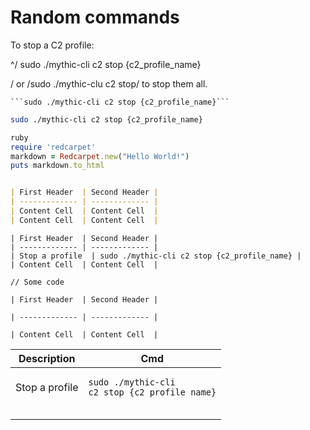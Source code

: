 # Random commands

To stop a C2 profile:

^/ sudo ./mythic-cli c2 stop {c2\_profile\_name}&#x20;

/ or /sudo ./mythic-clu c2 stop/ to stop them all.

` ```sudo ./mythic-cli c2 stop {c2_profile_name}``` `

```bash
sudo ./mythic-cli c2 stop {c2_profile_name}
```



```ruby
ruby
require 'redcarpet'
markdown = Redcarpet.new("Hello World!")
puts markdown.to_html
```

```
```

```markdown
| First Header  | Second Header |
| ------------- | ------------- |
| Content Cell  | Content Cell  |
| Content Cell  | Content Cell  |
```

```
| First Header  | Second Header |
| ------------- | ------------- |
| Stop a profile  | sudo ./mythic-cli c2 stop {c2_profile_name} |
| Content Cell  | Content Cell  |
```

```
// Some code
```

```
| First Header  | Second Header |
```

```
| ------------- | ------------- |
```

```
| Content Cell  | Content Cell  |
```

| Description    | Cmd                                                                                                          |
| -------------- | ------------------------------------------------------------------------------------------------------------ |
| Stop a profile | <pre class="language-bash"><code class="lang-bash">sudo ./mythic-cli c2 stop {c2_profile_name}
</code></pre> |
|                |                                                                                                              |
|                |                                                                                                              |
